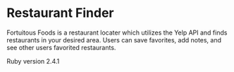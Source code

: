 # Restaurant Finder

Fortuitous Foods is a restaurant locater which utilizes the Yelp API and finds restaurants in your desired area.  Users can save favorites, add notes, and see other users favorited restaurants.

Ruby version 2.4.1
